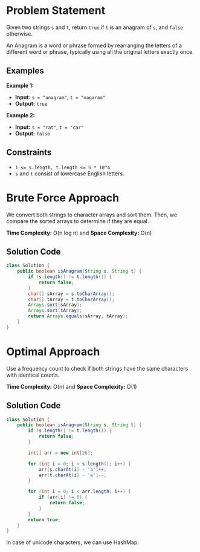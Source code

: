 # Problem Statement

Given two strings `s` and `t`, return `true` if `t` is an anagram of `s`, and `false` otherwise.

An Anagram is a word or phrase formed by rearranging the letters of a different word or phrase, typically using all the original letters exactly once.

## Examples

**Example 1:**

- **Input:** `s = "anagram"`, `t = "nagaram"`
- **Output:** `true`

**Example 2:**

- **Input:** `s = "rat"`, `t = "car"`
- **Output:** `false`

## Constraints

- `1 <= s.length, t.length <= 5 * 10^4`
- `s` and `t` consist of lowercase English letters.

# Brute Force Approach

We convert both strings to character arrays and sort them. Then, we compare the sorted arrays to determine if they are equal.

**Time Complexity:** O(n log n) and **Space Complexity:** O(n)

## Solution Code

```java
class Solution {
    public boolean isAnagram(String s, String t) {
        if (s.length() != t.length()) {
            return false;
        }
        char[] sArray = s.toCharArray();
        char[] tArray = t.toCharArray();
        Arrays.sort(sArray);
        Arrays.sort(tArray);
        return Arrays.equals(sArray, tArray);
    }
}
```

# Optimal Approach

Use a frequency count to check if both strings have the same characters with identical counts. 

**Time Complexity:** O(n) and **Space Complexity:** O(1)

## Solution Code

```java
class Solution {
    public boolean isAnagram(String s, String t) {
        if (s.length() != t.length()) {
            return false;
        }

        int[] arr = new int[26];

        for (int i = 0; i < s.length(); i++) {
            arr[s.charAt(i) - 'a']++;
            arr[t.charAt(i) - 'a']--;
        }

        for (int i = 0; i < arr.length; i++) {
            if (arr[i] != 0) {
                return false;
            }
        }
        return true;
    }
}
```

In case of unicode characters, we can use HashMap. 
